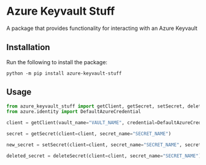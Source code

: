 # Azure Keyvault Stuff

A package that provides functionality for interacting with an Azure Keyvault

## Installation

Run the following to install the package:

``python -m pip install azure-keyvault-stuff``

## Usage

```python
from azure_keyvault_stuff import getClient, getSecret, setSecret, deleteSecret
from azure.identity import DefaultAzureCredential

client = getClient(vault_name="VAULT_NAME", credential=DefaultAzureCredential())

secret = getSecret(client=client, secret_name="SECRET_NAME")

new_secret = setSecret(client=client, secret_name="SECRET_NAME", secret_value="SECRET_VALUE")

deleted_secret = deleteSecret(client=client, secret_name="SECRET_NAME")

```